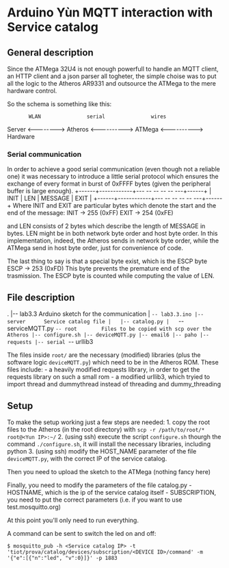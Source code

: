 # Arduino Yùn MQTT interaction with Service catalog

## General description
Since the ATMega 32U4 is not enough powerfull to handle an MQTT client, an HTTP client and a json parser all togheter, the simple choise was to put all the logic to the Atheros AR9331 and outsource the ATMega to the mere hardware control.

So the schema is something like this:

           WLAN               serial               wires
 Server <--------> Atheros <----------> ATMega <----------> Hardware

### Serial communication
In order to achieve a good serial communication (even though not a reliable one) it was necessary to introduce a little serial protocol which ensures the exchange of every format in burst of 0xFFFF bytes (given the peripheral buffer is large enough). 
   +------+------------+--- -- -- -- -- ---+------+
   | INIT |     LEN    |       MESSAGE     | EXIT |
   +------+------------+--- -- -- -- -- ---+------+
Where INIT and EXIT are particular bytes which denote the start and the end of the message:
INIT -> 255 (0xFF)
EXIT -> 254 (0xFE)

and LEN consists of 2 bytes which describe the length of MESSAGE in bytes. LEN might be in both network byte order and host byte order. In this implementation, indeed, the Atheros sends in network byte order, while the ATMega send in host byte order, just for convenience of code.

The last thing to say is that a special byte exist, which is the ESCP byte
ESCP -> 253 (0xFD)
This byte prevents the premature end of the trasmission. The ESCP byte is counted while computing the value of LEN.

## File description
.
|-- lab3.3  		Arduino sketch for the communication
|   `-- lab3.3.ino
|-- server		Service catalog file
|   |-- catalog.py
|   `-- serviceMQTT.py
`-- root		Files to be copied with scp over the Atheros
    |-- configure.sh
    |-- deviceMQTT.py
    |-- email6
    |-- paho
    |-- requests
    |-- serial
    `-- urllib3

The files inside `root/` are the necessary (modified) libraries (plus the software logic `deviceMQTT.py`) which need to be in the Atheros ROM. 
These files include:
	- a heavily modified requests library, in order to get the requests library on such a small rom
	- a modified urllib3, which tryied to import thread and dummythread instead of threading and dummy_threading

## Setup
To make the setup working just a few steps are needed:
	1. copy the root files to the Atheros (in the root directory) with `scp -r /path/to/root/* root@<Yun IP>:~/`
	2. (using ssh) execute the script `configure.sh` thourgh the command `./configure.sh`, it will install the necessary libraries, including python
	3. (using ssh) modify the HOST_NAME parameter of the file `deviceMQTT.py`, with the correct IP of the service catalog.

Then you need to upload the sketch to the ATMega (nothing fancy here)

Finally, you need to modify the parameters of the file catalog.py
	- HOSTNAME, which is the ip of the service catalog itself
	- SUBSCRIPTION, you need to put the correct parameters (i.e. if you want to use test.mosquitto.org)

At this point you'll only need to run everything.

A command can be sent to switch the led on and off:
```
$ mosquitto_pub -h <Service catalog IP> -t 'tiot/prova/catalog/devices/subscription/<DEVICE ID>/command' -m  '{"e":[{"n":"led", "v":0}]}' -p 1883
```


